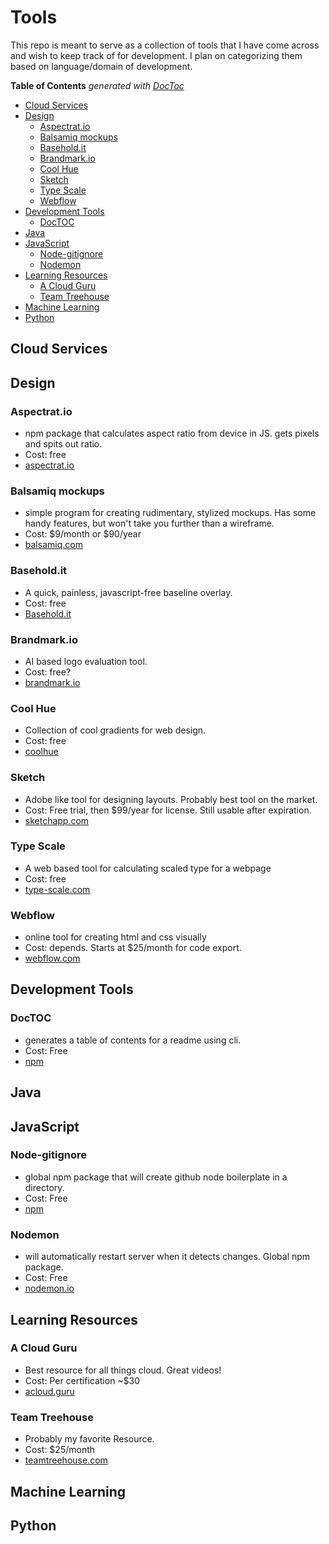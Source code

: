 # Tools

This repo is meant to serve as a collection of tools that I have come across and wish to keep track of for development. I plan on categorizing them based on language/domain of development.

<!-- START doctoc generated TOC please keep comment here to allow auto update -->
<!-- DON'T EDIT THIS SECTION, INSTEAD RE-RUN doctoc TO UPDATE -->
**Table of Contents**  *generated with [DocToc](https://github.com/thlorenz/doctoc)*

- [Cloud Services](#cloud-services)
- [Design](#design)
  - [Aspectrat.io](#aspectratio)
  - [Balsamiq mockups](#balsamiq-mockups)
  - [Basehold.it](#baseholdit)
  - [Brandmark.io](#brandmarkio)
  - [Cool Hue](#cool-hue)
  - [Sketch](#sketch)
  - [Type Scale](#type-scale)
  - [Webflow](#webflow)
- [Development Tools](#development-tools)
  - [DocTOC](#doctoc)
- [Java](#java)
- [JavaScript](#javascript)
  - [Node-gitignore](#node-gitignore)
  - [Nodemon](#nodemon)
- [Learning Resources](#learning-resources)
  - [A Cloud Guru](#a-cloud-guru)
  - [Team Treehouse](#team-treehouse)
- [Machine Learning](#machine-learning)
- [Python](#python)

<!-- END doctoc generated TOC please keep comment here to allow auto update -->

## Cloud Services

## Design

### Aspectrat.io

- npm package that calculates aspect ratio from device in JS. gets pixels and spits out ratio.
- Cost: free
- [aspectrat.io](https://aspectrat.io)

### Balsamiq mockups

- simple program for creating rudimentary, stylized mockups. Has some handy features, but won't take you further than a wireframe.
- Cost: $9/month or $90/year
- [balsamiq.com](https://balsamiq.com)

### Basehold.it

- A quick, painless, javascript-free baseline overlay.
- Cost: free
- [Basehold.it](https://basehold.it/)

### Brandmark.io

- AI based logo evaluation tool.
- Cost: free?
- [brandmark.io](http://brandmark.io/logo-rank/)

### Cool Hue

- Collection of cool gradients for web design.
- Cost: free
- [coolhue](https://webkul.github.io/coolhue/)

### Sketch

- Adobe like tool for designing layouts. Probably best tool on the market.
- Cost: Free trial, then $99/year for license. Still usable after expiration.
- [sketchapp.com](https://www.sketchapp.com)

### Type Scale

- A web based tool for calculating scaled type for a webpage
- Cost: free
- [type-scale.com](http://type-scale.com/)

### Webflow

- online tool for creating html and css visually
- Cost: depends. Starts at $25/month for code export.
- [webflow.com](https://webflow.com/)

## Development Tools

### DocTOC

- generates a table of contents for a readme using cli.
- Cost: Free
- [npm](https://github.com/thlorenz/doctoc/blob/master/README.md)

## Java

## JavaScript

### Node-gitignore

- global npm package that will create github node boilerplate in a directory.
- Cost: Free
- [npm](https://www.npmjs.com/package/node-gitignore)

### Nodemon

- will automatically restart server when it detects changes. Global npm package.
- Cost: Free
- [nodemon.io](https://nodemon.io/)

## Learning Resources

### A Cloud Guru

- Best resource for all things cloud. Great videos!
- Cost: Per certification ~$30
- [acloud.guru](https://acloud.guru)

### Team Treehouse

- Probably my favorite Resource.
- Cost: $25/month
- [teamtreehouse.com](https://teamtreehouse.com)

## Machine Learning

## Python
